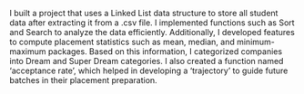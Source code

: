 I built a project that uses a Linked List data structure to store all student data after extracting it from a .csv file. I implemented functions such as Sort and Search to analyze the data efficiently. Additionally, I developed features to compute placement statistics such as mean, median, and minimum-maximum packages. Based on this information, I categorized companies into Dream and Super Dream categories. I also created a function named ‘acceptance rate’, which helped in developing a ‘trajectory’ to guide future batches in their placement preparation.
